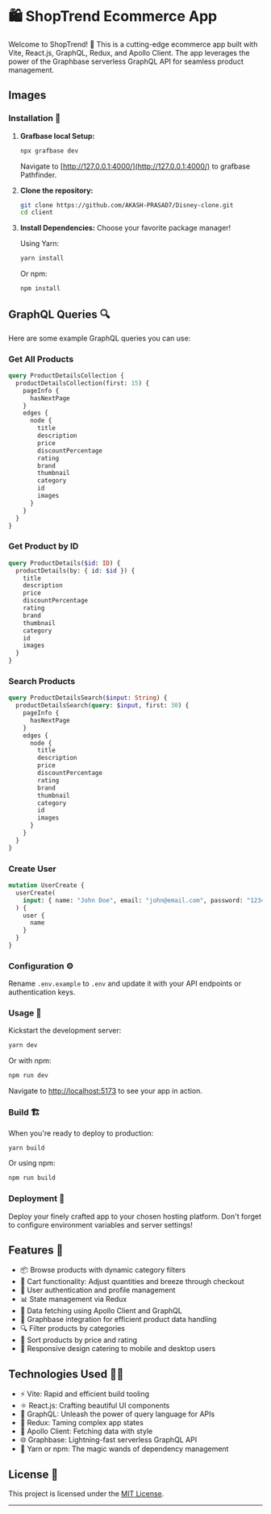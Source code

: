 # 🛍️ ShopTrend Ecommerce App

Welcome to ShopTrend! 🎉 This is a cutting-edge ecommerce app built with Vite, React.js, GraphQL, Redux, and Apollo Client. The app leverages the power of the Graphbase serverless GraphQL API for seamless product management.

## Images

### Installation 🚀

1. **Grafbase local Setup:**

   ```bash
   npx grafbase dev

   ```

   Navigate to [http://127.0.0.1:4000/](http://127.0.0.1:4000/) to grafbase Pathfinder.

2. **Clone the repository:**

   ```bash
   git clone https://github.com/AKASH-PRASAD7/Disney-clone.git
   cd client
   ```

3. **Install Dependencies:** Choose your favorite package manager!

   Using Yarn:

   ```bash
   yarn install
   ```

   Or npm:

   ```bash
   npm install
   ```

## GraphQL Queries 🔍

Here are some example GraphQL queries you can use:

### Get All Products

```graphql
query ProductDetailsCollection {
  productDetailsCollection(first: 15) {
    pageInfo {
      hasNextPage
    }
    edges {
      node {
        title
        description
        price
        discountPercentage
        rating
        brand
        thumbnail
        category
        id
        images
      }
    }
  }
}
```

### Get Product by ID

```graphql
query ProductDetails($id: ID) {
  productDetails(by: { id: $id }) {
    title
    description
    price
    discountPercentage
    rating
    brand
    thumbnail
    category
    id
    images
  }
}
```

### Search Products

```graphql
query ProductDetailsSearch($input: String) {
  productDetailsSearch(query: $input, first: 30) {
    pageInfo {
      hasNextPage
    }
    edges {
      node {
        title
        description
        price
        discountPercentage
        rating
        brand
        thumbnail
        category
        id
        images
      }
    }
  }
}
```

### Create User

```graphql
mutation UserCreate {
  userCreate(
    input: { name: "John Doe", email: "john@email.com", password: "1234568" }
  ) {
    user {
      name
    }
  }
}
```

### Configuration ⚙️

Rename `.env.example` to `.env` and update it with your API endpoints or authentication keys.

### Usage 🚀

Kickstart the development server:

```bash
yarn dev
```

Or with npm:

```bash
npm run dev
```

Navigate to [http://localhost:5173](http://localhost:5173) to see your app in action.

### Build 🏗️

When you're ready to deploy to production:

```bash
yarn build
```

Or using npm:

```bash
npm run build
```

### Deployment 🚀

Deploy your finely crafted app to your chosen hosting platform. Don't forget to configure environment variables and server settings!

## Features 🌟

- 📦 Browse products with dynamic category filters
- 🛒 Cart functionality: Adjust quantities and breeze through checkout
- 👤 User authentication and profile management
- 📊 State management via Redux
- 🔄 Data fetching using Apollo Client and GraphQL
- 💎 Graphbase integration for efficient product data handling
- 🔍 Filter products by categories
- 🔀 Sort products by price and rating
- 📱 Responsive design catering to mobile and desktop users

## Technologies Used 👨‍💻

- ⚡ Vite: Rapid and efficient build tooling
- ⚛️ React.js: Crafting beautiful UI components
- 🔗 GraphQL: Unleash the power of query language for APIs
- 🔄 Redux: Taming complex app states
- 🚀 Apollo Client: Fetching data with style
- 🌐 Graphbase: Lightning-fast serverless GraphQL API
- 🧶 Yarn or npm: The magic wands of dependency management

## License 📜

This project is licensed under the [MIT License](LICENSE).

---
